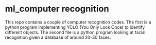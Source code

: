 # ml_computer recognition

This repo contains a couple of computer recognition codes. The first is a python program implementing YOLO (You Only Look Once) to identify different objects. The second file is a python program looking at facial recognition given a database of around 20-30 faces. 
